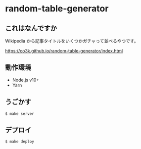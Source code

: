 # random-table-generator

## これはなんですか

Wikipedia から記事タイトルをいくつかガチャって並べるやつです。

https://co3k.github.io/random-table-generator/index.html

## 動作環境

- Node.js v10+
- Yarn

## うごかす

```
$ make server
```

## デプロイ

```
$ make deploy
```
